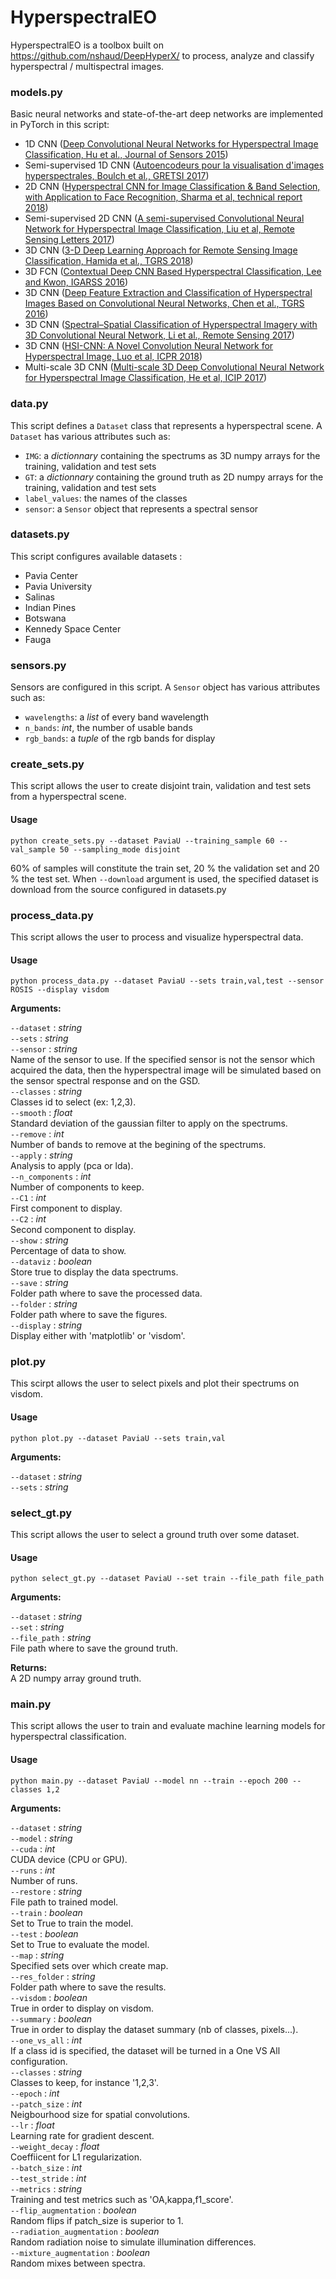 # HyperspectralEO

HyperspectralEO is a toolbox built on https://github.com/nshaud/DeepHyperX/ to process, analyze and classify hyperspectral / multispectral images. 

### models.py

Basic neural networks and state-of-the-art deep networks are implemented in PyTorch in this script:
  * 1D CNN ([Deep Convolutional Neural Networks for Hyperspectral Image Classification, Hu et al., Journal of Sensors 2015](https://www.hindawi.com/journals/js/2015/258619/))
  * Semi-supervised 1D CNN ([Autoencodeurs pour la visualisation d'images hyperspectrales, Boulch et al., GRETSI 2017](https://delta-onera.github.io/publication/2017-GRETSI))
  * 2D CNN ([Hyperspectral CNN for Image Classification & Band Selection, with Application to Face Recognition, Sharma et al, technical report 2018](https://lirias.kuleuven.be/bitstream/123456789/566754/1/4166_final.pdf))
  * Semi-supervised 2D CNN ([A semi-supervised Convolutional Neural Network for Hyperspectral Image Classification, Liu et al, Remote Sensing Letters 2017](https://www.tandfonline.com/doi/abs/10.1080/2150704X.2017.1331053))
  * 3D CNN ([3-D Deep Learning Approach for Remote Sensing Image Classification, Hamida et al., TGRS 2018](https://ieeexplore.ieee.org/stamp/stamp.jsp?arnumber=8344565))
  * 3D FCN ([Contextual Deep CNN Based Hyperspectral Classification, Lee and Kwon, IGARSS 2016](https://arxiv.org/abs/1604.03519))
  * 3D CNN ([Deep Feature Extraction and Classification of Hyperspectral Images Based on Convolutional Neural Networks, Chen et al., TGRS 2016](http://elib.dlr.de/106352/2/CNN.pdf))
  * 3D CNN ([Spectral–Spatial Classification of Hyperspectral Imagery with 3D Convolutional Neural Network, Li et al., Remote Sensing 2017](http://www.mdpi.com/2072-4292/9/1/67))
  * 3D CNN ([HSI-CNN: A Novel Convolution Neural Network for Hyperspectral Image, Luo et al, ICPR 2018](https://arxiv.org/abs/1802.10478))
  * Multi-scale 3D CNN ([Multi-scale 3D Deep Convolutional Neural Network for Hyperspectral Image Classification, He et al, ICIP 2017](https://ieeexplore.ieee.org/document/8297014/))  
  
### data.py

This script defines a `Dataset` class that represents a hyperspectral scene. A `Dataset` has various attributes such as:  
* `IMG`: a *dictionnary* containing the spectrums as 3D numpy arrays for the training, validation and test sets  
* `GT`: a *dictionnary* containing the ground truth as 2D numpy arrays for the training, validation and test sets  
* `label_values`: the names of the classes  
* `sensor`: a `Sensor` object that represents a spectral sensor
  
### datasets.py 

This script configures available datasets : 
* Pavia Center  
* Pavia University 
* Salinas  
* Indian Pines 
* Botswana
* Kennedy Space Center 
* Fauga

### sensors.py 

Sensors are configured in this script. A `Sensor` object has various attributes such as:  
* `wavelengths`: a *list* of every band wavelength  
* `n_bands`: *int*, the number of usable bands 
* `rgb_bands`: a *tuple* of the rgb bands for display

### create_sets.py

This script allows the user to create disjoint train, validation and test sets from a hyperspectral scene.
 
#### Usage

`python create_sets.py --dataset PaviaU --training_sample 60 --val_sample 50 --sampling_mode disjoint`

60% of samples will constitute the train set, 20 % the validation set and 20 % the test set. When `--download` argument is used, the specified dataset is download from the source configured in datasets.py 

### process_data.py 

This script allows the user to process and visualize hyperspectral data. 

#### Usage

`python process_data.py --dataset PaviaU --sets train,val,test --sensor ROSIS --display visdom`

**Arguments:**  
  
 `--dataset` : *string*  
 `--sets` : *string*   
 `--sensor` : *string*   
 Name of the sensor to use. If the specified sensor is not the sensor which acquired the data, then the hyperspectral image will be simulated based on the sensor spectral response and on the GSD.  
 `--classes` : *string*  
 Classes id to select (ex: 1,2,3).     
 `--smooth` : *float*  
 Standard deviation of the gaussian filter to apply on the spectrums.     
 `--remove` : *int*  
 Number of bands to remove at the begining of the spectrums.      
 `--apply` : *string*  
 Analysis to apply (pca or lda).    
 `--n_components` : *int*  
 Number of components to keep.    
 `--C1` : *int*  
 First component to display.    
 `--C2` : *int*  
 Second component to display.    
 `--show` : *string*  
 Percentage of data to show.    
 `--dataviz` : *boolean*  
 Store true to display the data spectrums.    
 `--save` : *string*  
 Folder path where to save the processed data.    
 `--folder` : *string*  
 Folder path where to save the figures.    
 `--display` : *string*  
 Display either with 'matplotlib' or 'visdom'.     
 
 ### plot.py
 
 This scirpt allows the user to select pixels and plot their spectrums on visdom.
 
 #### Usage
 
 `python plot.py --dataset PaviaU --sets train,val`
 
 **Arguments:**

 `--dataset` : *string*  
 `--sets` : *string* 
 
 ### select_gt.py
 
 This script allows the user to select a ground truth over some dataset.  
 
 #### Usage  
 
 `python select_gt.py --dataset PaviaU --set train --file_path file_path`  
 
  **Arguments:**
 
 `--dataset` : *string*  
 `--set` : *string*   
 `--file_path` : *string*    
 File path where to save the ground truth.

 **Returns:**  
 A 2D numpy array ground truth.

### main.py

This script allows the user to train and evaluate machine learning models for hyperspectral classification.

#### Usage 

`python main.py --dataset PaviaU --model nn --train --epoch 200 --classes 1,2 `  

**Arguments:**  

 `--dataset` : *string*  
 `--model` : *string*  
 `--cuda` : *int*  
 CUDA device (CPU or GPU).    
 `--runs` : *int*  
 Number of runs.  
 `--restore` : *string*    
 File path to trained model.    
 `--train` : *boolean*   
 Set to True to train the model.  
 `--test` : *boolean*   
 Set to True to evaluate the model.  
 `--map` : *string*    
 Specified sets over which create map.    
 `--res_folder` : *string*    
 Folder path where to save the results.    
 `--visdom` : *boolean*  
 True in order to display on visdom.    
 `--summary` : *boolean*   
 True in order to display the dataset summary (nb of classes, pixels...).    
 `--one_vs_all` : *int*  
 If a class id is specified, the dataset will be turned in a One VS All configuration.  
 `--classes` : *string*  
 Classes to keep, for instance '1,2,3'.  
 `--epoch` : *int*    
 `--patch_size` : *int*  
 Neigbourhood size for spatial convolutions.    
 `--lr` : *float*  
 Learning rate for gradient descent.    
 `--weight_decay` : *float*  
 Coeffiicent for L1 regularization.  
 `--batch_size` : *int*  
  `--test_stride` : *int*  
  `--metrics` : *string*  
  Training and test metrics such as 'OA,kappa,f1_score'.    
 `--flip_augmentation` : *boolean*  
 Random flips if patch_size is superior to 1.  
 `--radiation_augmentation` : *boolean*  
 Random radiation noise to simulate illumination differences.  
 `--mixture_augmentation` : *boolean*  
 Random mixes between spectra.
